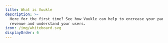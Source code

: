 ```yaml
---
title: What is Vuukle
description: >-
  Here for the first time? See how Vuukle can help to encrease your page views,
  revenue and understand your users.
icon: /img/whiteboard.svg
displayOrder: 6
---
```


